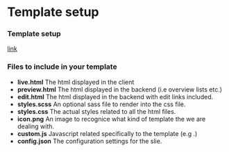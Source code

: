 Template setup
=============

### Template setup
[link](IK3-templates.pdf)


### Files to include in your template
* **live.html**  The html displayed in the client
* **preview.html**  The html displayed in the backend (i.e overview lists etc.)
* **edit.html**  The html displayed in the backend with edit links included.
* **styles.scss**  An optional sass file to render into the css file.
* **styles.css**  The actual styles related to all the html files.
* **icon.png**  An image to recognice what kind of template the we are dealing with.
* **custom.js**  Javascript related specifically to the template (e.g .)
* **config.json**  The configuration settings for the slie.